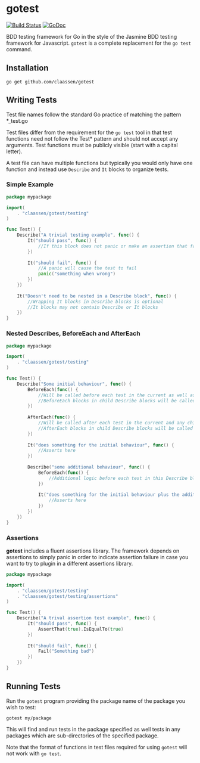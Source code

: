 # gotest 
[![Build Status](https://travis-ci.org/claassen/gotest.svg?branch=master)](https://travis-ci.org/claassen/gotest) [![GoDoc](https://godoc.org/github.com/tools/godep?status.svg)](https://godoc.org/github.com/claassen/gotest)

BDD testing framework for Go in the style of the Jasmine BDD testing framework for Javascript. `gotest` is a complete replacement for the `go test` command.

## Installation

```
go get github.com/claassen/gotest
```

## Writing Tests


Test file names follow the standard Go practice of matching the pattern *_test.go

Test files differ from the requirement for the `go test` tool in that test functions need not follow the Test* pattern and should not accept any arguments. Test functions must be publicly visible (start with a capital letter).

A test file can have multiple functions but typically you would only have one function and instead use `Describe` and `It` blocks to organize tests.

### Simple Example

```go
package mypackage

import(
	. "claassen/gotest/testing"
)

func Test() {
	Describe("A trivial testing example", func() {
		It("should pass", func() {
			//If this block does not panic or make an assertion that fails then the test will pass
		})
		
		It("should fail", func() {
			//A panic will cause the test to fail
			panic("something when wrong")
		})
	})
	
	It("Doesn't need to be nested in a Describe block", func() {
		//Wrapping It blocks in Describe blocks is optional
		//It blocks may not contain Describe or It blocks
	})
}
```

### Nested Describes, BeforeEach and AfterEach

```go
package mypackage

import(
	. "claassen/gotest/testing"
)

func Test() {
	Describe("Some initial behaviour", func() {
		BeforeEach(func() {
			//Will be called before each test in the current as well as any child Describe blocks
			//BeforeEach blocks in child Describe blocks will be called after any parent BeforeEach blocks
		})
		
		AfterEach(func() {
			//Will be called after each test in the current and any child Describe blocks
			//AfterEach blocks in child Describe blocks will be called before any parent AfterEach blocks
		})
		
		It("does something for the initial behaviour", func() {
			//Asserts here
		})
		
		Describe("some additional behaviour", func() {
			BeforeEach(func() {
				//Additional logic before each test in this Describe block
			})
			
			It("does something for the initial behaviour plus the additional behaviour", func() {
				//Asserts here
			})
		})
	})
}

```

### Assertions

**gotest** includes a fluent assertions library. The framework depends on assertions to simply panic in order to indicate assertion failure in case you want to try to plugin in a different assertions library. 

```go
package mypackage

import(
	. "claassen/gotest/testing"
	. "claassen/gotest/testing/assertions"
)

func Test() {
	Describe("A trival assertion test example", func() {
		It("should pass", func() {
			AssertThat(true).IsEqualTo(true)
		})
		
		It("should fail", func() {
			Fail("Something bad")
		})
	})
}
```

## Running Tests
Run the `gotest` program providing the package name of the package you wish to test:

```shell
gotest my/package
```

This will find and run tests in the package specified as well tests in any packages which are sub-directories of the specified package.

Note that the format of functions in test files required for using `gotest` will not work with `go test`.


